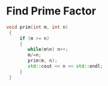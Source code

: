 # Find Prime Factor

```c++
void prim(int m, int n)
 {
     if (m >= n)
     {
        while(m%n) n++;
        m/=n;
        prim(m, n);
        std::cout << n << std::endl;
     }
 }
```